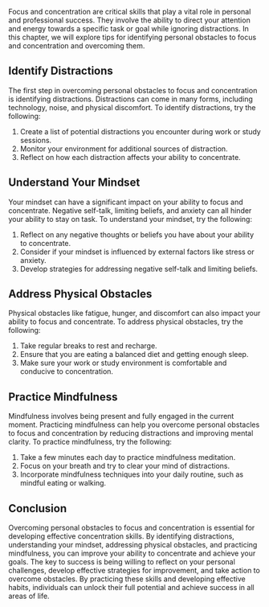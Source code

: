 
Focus and concentration are critical skills that play a vital role in personal and professional success. They involve the ability to direct your attention and energy towards a specific task or goal while ignoring distractions. In this chapter, we will explore tips for identifying personal obstacles to focus and concentration and overcoming them.

Identify Distractions
---------------------

The first step in overcoming personal obstacles to focus and concentration is identifying distractions. Distractions can come in many forms, including technology, noise, and physical discomfort. To identify distractions, try the following:

1. Create a list of potential distractions you encounter during work or study sessions.
2. Monitor your environment for additional sources of distraction.
3. Reflect on how each distraction affects your ability to concentrate.

Understand Your Mindset
-----------------------

Your mindset can have a significant impact on your ability to focus and concentrate. Negative self-talk, limiting beliefs, and anxiety can all hinder your ability to stay on task. To understand your mindset, try the following:

1. Reflect on any negative thoughts or beliefs you have about your ability to concentrate.
2. Consider if your mindset is influenced by external factors like stress or anxiety.
3. Develop strategies for addressing negative self-talk and limiting beliefs.

Address Physical Obstacles
--------------------------

Physical obstacles like fatigue, hunger, and discomfort can also impact your ability to focus and concentrate. To address physical obstacles, try the following:

1. Take regular breaks to rest and recharge.
2. Ensure that you are eating a balanced diet and getting enough sleep.
3. Make sure your work or study environment is comfortable and conducive to concentration.

Practice Mindfulness
--------------------

Mindfulness involves being present and fully engaged in the current moment. Practicing mindfulness can help you overcome personal obstacles to focus and concentration by reducing distractions and improving mental clarity. To practice mindfulness, try the following:

1. Take a few minutes each day to practice mindfulness meditation.
2. Focus on your breath and try to clear your mind of distractions.
3. Incorporate mindfulness techniques into your daily routine, such as mindful eating or walking.

Conclusion
----------

Overcoming personal obstacles to focus and concentration is essential for developing effective concentration skills. By identifying distractions, understanding your mindset, addressing physical obstacles, and practicing mindfulness, you can improve your ability to concentrate and achieve your goals. The key to success is being willing to reflect on your personal challenges, develop effective strategies for improvement, and take action to overcome obstacles. By practicing these skills and developing effective habits, individuals can unlock their full potential and achieve success in all areas of life.
